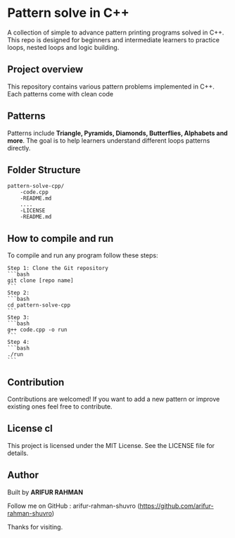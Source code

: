 # Pattern solve in C++

A collection of simple to advance pattern printing programs solved in C++. 
This repo is designed for beginners and intermediate learners to practice loops, nested loops and logic building.

## Project overview

This repository contains various pattern problems implemented in C++. Each patterns come with clean code

## Patterns

Patterns include **Triangle, Pyramids, Diamonds, Butterflies, Alphabets and more**. The goal is to help learners understand different loops patterns directly.


## Folder Structure

```
pattern-solve-cpp/
    -code.cpp
    -README.md
    ....
    -LICENSE
    -README.md 
```

## How to compile and run

To compile and run any program follow these steps:
   
    Step 1: Clone the Git repository
    ```bash
    git clone [repo name] 
    ```
    Step 2:
    ```bash 
    cd pattern-solve-cpp 
    ```
    Step 3:
    ```bash 
    g++ code.cpp -o run 
    ```
    Step 4:
    ```bash
    ./run 
    ```
    

## Contribution

Contributions are welcomed! If you want to add a new pattern or improve existing ones feel free to contribute.

## License cl

This project is licensed under the MIT License. See the LICENSE file for details.

## Author

Built by **ARIFUR RAHMAN**

Follow me on GitHub : arifur-rahman-shuvro (https://github.com/arifur-rahman-shuvro)

Thanks for visiting.


